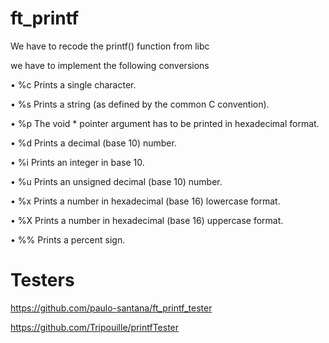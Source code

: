 # ft_printf
We have to recode the printf() function from libc 

we have to implement the following conversions

• %c Prints a single character.

• %s Prints a string (as defined by the common C convention).

• %p The void * pointer argument has to be printed in hexadecimal format.

• %d Prints a decimal (base 10) number.

• %i Prints an integer in base 10.

• %u Prints an unsigned decimal (base 10) number.

• %x Prints a number in hexadecimal (base 16) lowercase format.

• %X Prints a number in hexadecimal (base 16) uppercase format.

• %% Prints a percent sign.

# Testers

https://github.com/paulo-santana/ft_printf_tester

https://github.com/Tripouille/printfTester
